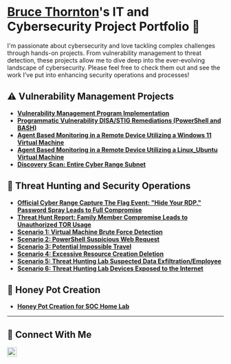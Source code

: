# <a href="https://www.linkedin.com/in/bruce-thornton-3b0b80350/">Bruce Thornton</a>'s IT and Cybersecurity Project Portfolio 🔐

I'm passionate about cybersecurity and love tackling complex challenges through hands-on projects. From vulnerability management to threat detection, these projects allow me to dive deep into the ever-evolving landscape of cybersecurity. Please feel free to check them out and see the work I’ve put into enhancing security operations and processes!


## ⚠️ Vulnerability Management Projects

- **[Vulnerability Management Program Implementation](https://github.com/thorntonbruce88/Vulnerability-Management-Program)**
- **[Programmatic Vulnerability DISA/STIG Remediations (PowerShell and BASH)](https://github.com/thorntonbruce88/Vulnerability-Management-Program-and-DISA-STIG-Implementation)**
- **[Agent Based Monitoring in a Remote Device Utilizing a Windows 11 Virtual Machine](https://github.com/thorntonbruce88/DISA-STIG-Implementation/blob/main/Agent%20Based%20Monitoring%20in%20a%20Remote%20Device%20Utilizing%20a%20Windows%2011%20Virtual%20Machine.pdf)**
- **[Agent Based Monitoring in a Remote Device Utilizing a Linux_Ubuntu Virtual Machine](https://github.com/thorntonbruce88/DISA-STIG-Implementation/blob/main/Agent%20Based%20Monitoring%20in%20a%20Remote%20Device%20Utilizing%20a%20Linux_Ubuntu%20Virtual%20Machine.pdf)**
- **[Discovery Scan: Entire Cyber Range Subnet](https://github.com/thorntonbruce88/DISA-STIG-Implementation/blob/main/Discovery%20Scan_%20Entire%20Cyber%20Range%20Subnet.pdf)**

## 🚨 Threat Hunting and Security Operations

- **[Official Cyber Range Capture The Flag Event: "Hide Your RDP." Password Spray Leads to Full Compromise](https://github.com/thorntonbruce88/Official-Cyber-Range-Event-Capture-The-Flag--Hide-Your-RDP-Password-Spray-Leads-to-Full-Compromise./blob/main/SOC%20Challenge_%20Virtual%20Machine%20Compromise%20Hide%20Your%20RDP_%20Password%20Spray%20Leads%20to%20Full%20CompromiseSOC%20Investigation%20Report%20%E2%80%94%20thseptbruce1.pdf)**
- **[Threat Hunt Report: Family Member Compromise Leads to Unauthorized TOR Usage](https://github.com/thorntonbruce88/Threat-Hunt-Report-Family-Member-Compromise-Leads-to-Unauthorized-TOR-Usage/blob/main/Performing%20the%20Hunt.pdf)**
- **[Scenario 1: Virtual Machine Brute Force Detection](https://github.com/thorntonbruce88/Threat-Hunting-Labs/blob/main/Scenario%201_%20Virtual%20Machine%20Brute%20Force%20Detection%209_17_2025.pdf)**
- **[Scenario 2: PowerShell Suspicious Web Request](https://github.com/thorntonbruce88/Threat-Hunting-Labs/blob/main/Scenario%202_%20PowerShell%20Suspicious%20Web%20Request%209_19_2025.pdf)**
- **[Scenario 3: Potential Impossible Travel](https://github.com/thorntonbruce88/Threat-Hunting-Labs/blob/main/Scenario%203_%20Potential%20Impossible%20Travel%209_20_2025.pdf)**
- **[Scenario 4: Excessive Resource Creation Deletion](https://github.com/thorntonbruce88/Threat-Hunting-Labs/blob/main/Scenario%204_%20Excessive%20Resource%20Creation%20_%20Deletion.pdf)**
- **[Scenario 5: Threat Hunting Lab Suspected Data Exfiltration/Employee](https://github.com/thorntonbruce88/Threat-Hunting-Labs/blob/main/Threat%20Hunting%20Lab%209_15_2025%20Scenario%203_%20Suspected%20Data%20Exfiltration%20Employee.pdf)**
- **[Scenario 6: Threat Hunting Lab Devices Exposed to the Internet](https://github.com/thorntonbruce88/Threat-Hunting-Labs/blob/main/Scenario%206_%20Threat%20Hunting%20Lab%20Devices%20Exposed%20to%20the%20Internet.pdf)**



## 🚨 Honey Pot Creation

- **[Honey Pot Creation for SOC Home Lab ](https://github.com/thorntonbruce88/Honey-Pot-Creation-for-Home-Lab)**

<hr/>

## 🤳 Connect With Me


[<img align="left" alt="___________ | LinkedIn" width="22px" src="https://cdn.jsdelivr.net/npm/simple-icons@v3/icons/linkedin.svg" />][linkedin]



[linkedin]: https://linkedin.com/in/www.linkedin.com/in/bruce-thornton-3b0b80350

<!--
<img width="35" alt="image" src="https://github.com/user-attachments/assets/2f41c7cd-5ea8-4475-b451-a37161b6c3fb"> 
<img width="35" alt="image" src="https://github.com/user-attachments/assets/77649969-9910-4994-8b96-74a116cfb2a8">
-->

